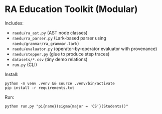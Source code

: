 # RA Education Toolkit (Modular)

Includes:
- `raedu/ra_ast.py`  (AST node classes)
- `raedu/ra_parser.py` (Lark-based parser using `raedu/grammar/ra_grammar.lark`)
- `raedu/evaluator.py` (operator-by-operator evaluator with provenance)
- `raedu/stepper.py` (glue to produce step traces)
- `datasets/*.csv` (tiny demo relations)
- `run.py` (CLI)

Install:
```
python -m venv .venv && source .venv/bin/activate
pip install -r requirements.txt
```

Run:
```
python run.py "pi{name}(sigma{major = 'CS'}(Students))"
```